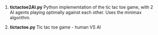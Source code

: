 1. **tictactoe2AI.py**
    Python implememtation of the tic tac toe game, with 2 AI agents playing optimally against each other. Uses the minimax algorithm.

2. **tictactoe.py**
    Tic tac toe game - human VS AI